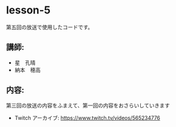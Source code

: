 # lesson-5
第五回の放送で使用したコードです。

## 講師:
* 星　孔晴
* 納本　穂高

## 内容:
第三回の放送の内容をふまえて、第一回の内容をおさらいしていきます

* Twitch アーカイブ:  https://www.twitch.tv/videos/565234776

